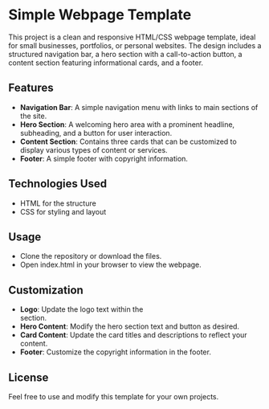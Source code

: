 # Simple Webpage Template
This project is a clean and responsive HTML/CSS webpage template, ideal for small businesses, portfolios, or personal websites. The design includes a structured navigation bar, a hero section with a call-to-action button, a content section featuring informational cards, and a footer.

## Features
- **Navigation Bar**: A simple navigation menu with links to main sections of the site.
- **Hero Section**: A welcoming hero area with a prominent headline, subheading, and a button for user interaction.
- **Content Section**: Contains three cards that can be customized to display various types of content or services.
- **Footer**: A simple footer with copyright information.

## Technologies Used
- HTML for the structure
- CSS for styling and layout

## Usage
- Clone the repository or download the files.
- Open index.html in your browser to view the webpage.

## Customization
- **Logo**: Update the logo text within the <nav> section.
- **Hero Content**: Modify the hero section text and button as desired.
- **Card Content**: Update the card titles and descriptions to reflect your content.
- **Footer**: Customize the copyright information in the footer.

## License
Feel free to use and modify this template for your own projects.
